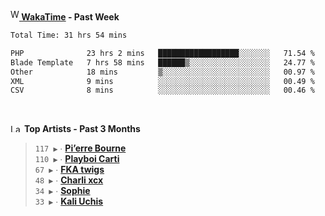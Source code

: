 <img src="https://github.com/dxnter/dxnter/assets/17434202/67b21fa4-d36d-46f9-9dec-f23d976b00ef" alt="WakaTime Logo" width="14" height="18"/><a href="https://wakatime.com/@dxnter" target="_blank"><strong> WakaTime</strong></a><strong> - Past Week</strong>

<!--START_SECTION:waka-->

```txt
Total Time: 31 hrs 54 mins

PHP              23 hrs 2 mins   ██████████████████░░░░░░░   71.54 %
Blade Template   7 hrs 58 mins   ██████▒░░░░░░░░░░░░░░░░░░   24.77 %
Other            18 mins         ▒░░░░░░░░░░░░░░░░░░░░░░░░   00.97 %
XML              9 mins          ░░░░░░░░░░░░░░░░░░░░░░░░░   00.49 %
CSV              8 mins          ░░░░░░░░░░░░░░░░░░░░░░░░░   00.46 %
```

<!--END_SECTION:waka-->

<br/>

<!--START_LASTFM_ARTISTS:{"period": "3month", "rows": 6}-->
<a href="https://last.fm" target="_blank"><img src="https://user-images.githubusercontent.com/17434202/215290617-e793598d-d7c9-428f-9975-156db1ba89cc.svg" alt="Last.fm Logo" width="18" height="13"/></a> **Top Artists - Past 3 Months**

> `117 ▶️` ∙ **[Pi’erre Bourne](https://www.last.fm/music/Pi%E2%80%99erre+Bourne)**<br/>
> `110 ▶️` ∙ **[Playboi Carti](https://www.last.fm/music/Playboi+Carti)**<br/>
> `67 ▶️` ∙ **[FKA twigs](https://www.last.fm/music/FKA+twigs)**<br/>
> `48 ▶️` ∙ **[Charli xcx](https://www.last.fm/music/Charli+xcx)**<br/>
> `34 ▶️` ∙ **[Sophie](https://www.last.fm/music/Sophie)**<br/>
> `33 ▶️` ∙ **[Kali Uchis](https://www.last.fm/music/Kali+Uchis)**<br/>
<!--END_LASTFM_ARTISTS-->
